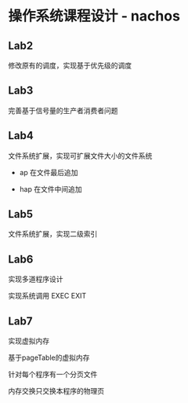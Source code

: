 # 操作系统课程设计 - nachos

## Lab2
修改原有的调度，实现基于优先级的调度

## Lab3
完善基于信号量的生产者消费者问题

## Lab4
文件系统扩展，实现可扩展文件大小的文件系统

* ap 在文件最后追加

* hap 在文件中间追加

## Lab5
文件系统扩展，实现二级索引

## Lab6
实现多道程序设计

实现系统调用 EXEC EXIT

## Lab7
实现虚拟内存

基于pageTable的虚拟内存

针对每个程序有一个分页文件

内存交换只交换本程序的物理页